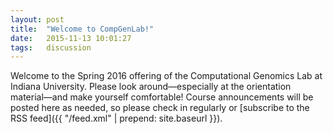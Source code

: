 ```yaml
---
layout: post
title:  "Welcome to CompGenLab!"
date:   2015-11-13 10:01:27
tags:   discussion
---
```


Welcome to the Spring 2016 offering of the Computational Genomics Lab at Indiana University.
Please look around—especially at the orientation material—and make yourself comfortable!
Course announcements will be posted here as needed, so please check in regularly or [subscribe to the RSS feed]({{ "/feed.xml" | prepend: site.baseurl }}).
